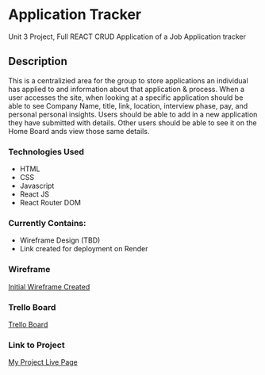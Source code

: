 # Application Tracker
Unit 3 Project, Full REACT CRUD Application of a Job Application tracker
## Description

This is a centralizied area for the group to store applications an individual has applied to and information about that application & process. When a user accesses the site, when looking at a specific application should be able to see Company Name, title, link, location, interview phase, pay, and personal personal insights. Users should be able to add in a new application they have submitted with details. Other users should be able to see it on the Home Board ands view those same details. 


### Technologies Used
* HTML
* CSS
* Javascript
* React JS
* React Router DOM

### Currently Contains:
* Wireframe Design (TBD)
* Link created for deployment on Render

### Wireframe
[Initial Wireframe Created](https://drawsql.app/teams/jonathan-marreros-team/diagrams/application-app)

### Trello Board
[Trello Board](https://trello.com/b/h9laJ0ri/application-tracker)

### Link to Project
[My Project Live Page]()